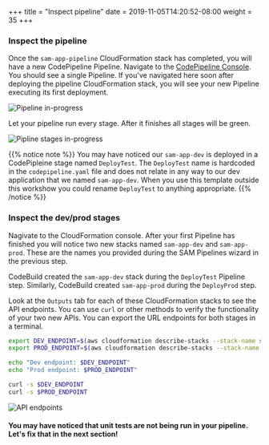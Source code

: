 +++
title = "Inspect pipeline"
date = 2019-11-05T14:20:52-08:00
weight = 35
+++

### Inspect the pipeline

Once the `sam-app-pipeline` CloudFormation stack has completed, you will have a new CodePipeline Pipeline.
Navigate to the [CodePipeline Console](https://console.aws.amazon.com/codesuite/codepipeline/pipelines).
You should see a single Pipeline. If you've navigated here soon after deploying the pipeline
CloudFormation stack, you will see your new Pipeline executing its first deployment.

![Pipeline in-progress](/images/chapter4-pipelines/sam-app-pipeline-in-progress.png)

Let your pipeline run every stage. After it finishes all stages will be green.

![Pipline stages in-progress](/images/chapter4-pipelines/sam-app-pipeline-2.png)

{{% notice note %}}
You may have noticed our `sam-app-dev` is deployed in a CodePipleine stage named `DeployTest`. The
`DeployTest` name is hardcoded in the `codepipeline.yaml` file and does not relate in any way to our
dev application that we named `sam-app-dev`. When you use this template outside this workshow you could
rename `DeployTest` to anything appropriate.
{{% /notice %}}

### Inspect the dev/prod stages

Nagivate to the CloudFormation console. After your first Pipeline has finished you will notice two
new stacks named `sam-app-dev` and `sam-app-prod`. These are the names you provided during the SAM
Pipelines wizard in the previous step.

CodeBuild created the `sam-app-dev` stack during the `DeployTest` Pipeline step. Similarly,
CodeBuild created `sam-app-prod` during the `DeployProd` step.

Look at the `Outputs` tab for each of these CloudFormation stacks to see the API endpoints. You can
use `curl` or other methods to verify the functionality of your two new APIs. You can export the URL
endpoints for both stages in a terminal.

```bash
export DEV_ENDPOINT=$(aws cloudformation describe-stacks --stack-name sam-app-dev | jq -r '.Stacks[].Outputs[].OutputValue | select(startswith("https://"))')
export PROD_ENDPOINT=$(aws cloudformation describe-stacks --stack-name sam-app-prod | jq -r '.Stacks[].Outputs[].OutputValue | select(startswith("https://"))')

echo "Dev endpoint: $DEV_ENDPOINT"
echo "Prod endpoint: $PROD_ENDPOINT"

curl -s $DEV_ENDPOINT
curl -s $PROD_ENDPOINT
```

![API endpoints](/images/chapter4-pipelines/sam-app-dev-cfn-outputs.png)

#### You may have noticed that unit tests are not being run in your pipeline. Let's fix that in the next section!
